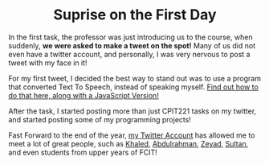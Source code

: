 <center>
<h1>Suprise on the First Day</h1>
</center>

In the first task, the professor was just introducing us to the course, when suddenly, **we were asked to make a tweet on the spot!** Many of us did not even have a twitter account, and personally, I was very nervous to post a tweet with my face in it!

For my first tweet, I decided the best way to stand out was to use a program that converted Text To Speech, instead of speaking myself. [Find out how to do that here, along with a JavaScript Version!](/tts)

After the task, I started posting more than just CPIT221 tasks on my twitter, and started posting some of my programming projects!

Fast Forward to the end of the year, [my Twitter Account](https://twitter.com/Ryan_Samman_) has allowed me to meet a lot of great people, such as [Khaled](https://twitter.com/Ryan_Samman_/status/1331155792368709632), [Abdulrahman](https://twitter.com/Abdulr_ghazi), [Zeyad](https://twitter.com/CallMeZeyad), [Sultan](https://twitter.com/Sul6anBH), and even students from upper years of FCIT!
